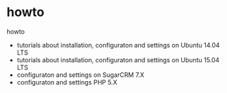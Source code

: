 howto
=====

howto
 - tutorials about installation, configuraton and settings on Ubuntu 14.04 LTS
 - tutorials about installation, configuraton and settings on Ubuntu 15.04 LTS
 - configuraton and settings on SugarCRM 7.X
 - configuraton and settings PHP 5.X
